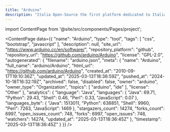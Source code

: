 ```yaml
---
title: "Arduino"
description: "Italia Open-Source the first platform dedicated to Italian open-source world."
---
```

import ContentPage from '@site/src/components/Pages/project';

<ContentPage
    data={{
  "name": "Arduino",
  "type": "tool",
  "tags": [
    "css",
    "bootstrap",
    "javascript"
  ],
  "description": null,
  "site_url": "https://www.arduino.cc/en/software/",
  "repository_platform": "github",
  "repository_url": "https://github.com/arduino/Arduino",
  "license": "GPL-2.0",
  "autogenerated": {
    "filename": "arduino.json",
    "meta": {
      "name": "Arduino",
      "full_name": "arduino/Arduino",
      "html_url": "https://github.com/arduino/Arduino",
      "created_at": "2010-09-17T19:10:36Z",
      "updated_at": "2025-03-13T18:36:59Z",
      "pushed_at": "2024-10-18T16:32:19Z",
      "archived": false,
      "disabled": false,
      "owner": "arduino",
      "owner_type": "Organization",
      "topics": [
        "arduino",
        "ide"
      ],
      "license": "Other"
    },
    "analytics": {
      "language": "Java",
      "languages": {
        "Java": 69.71,
        "Python": 29.43,
        "Shell": 0.46,
        "Perl": 0.33,
        "JavaScript": 0.07
      },
      "languages_byte": {
        "Java": 1513011,
        "Python": 638851,
        "Shell": 9960,
        "Perl": 7263,
        "JavaScript": 1469
      },
      "stargazers_count": 14274,
      "forks_count": 6997,
      "open_issues_count": 748,
      "forks": 6997,
      "open_issues": 748,
      "watchers": 14274,
      "updated_at": "2025-03-13T18:36:45Z"
    },
    "timestamp": "2025-03-13T18:36:45Z"
  }
}}
/>

